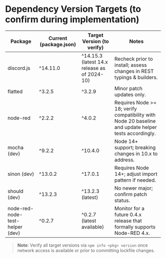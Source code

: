 # Dependency Version Targets (to confirm during implementation)

| Package | Current (package.json) | Target Version (to verify) | Notes |
| --- | --- | --- | --- |
| discord.js | ^14.11.0 | ^14.15.3 (latest 14.x release as of 2024-10) | Recheck prior to install; assess changes in REST typings & builders. |
| flatted | ^3.2.5 | ^3.2.9 | Minor patch updates only. |
| node-red | ^2.2.2 | ^4.0.2 | Requires Node >= 18; verify compatibility with Node 20 baseline and update helper tests accordingly. |
| mocha (dev) | ^9.2.2 | ^10.4.0 | Node 14+ support; breaking changes in 10.x to address. |
| sinon (dev) | ^13.0.2 | ^17.0.1 | Requires Node 14+; adjust import pattern if needed. |
| should (dev) | ^13.2.3 | ^13.2.3 (latest) | No newer major; confirm patch status. |
| node-red-node-test-helper (dev) | ^0.2.7 | ^0.2.7 (latest available) | Monitor for a future 0.4.x release that formally supports Node-RED 4.x. |

> **Note**: Verify all target versions via `npm info <pkg> version` once network access is available or prior to committing lockfile changes.
